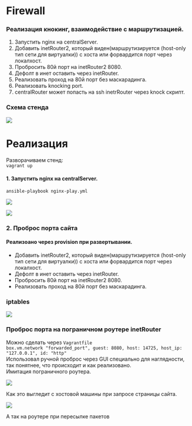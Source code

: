 # Firewall
### Реализация кнокинг, взаимодействие с маршрутизацией.
1. Запустить nginx на centralServer.
2. Добавить inetRouter2, который виден(маршрутизируется (host-only тип сети для виртуалки)) с хоста или форвардится порт через локалхост.
3. Пробросить 80й порт на inetRouter2 8080.
4. Дефолт в инет оставить через inetRouter.
5. Реализовать проход на 80й порт без маскарадинга.
6. Реализовать knocking port.
7. centralRouter может попасть на ssh inetrRouter через knock скрипт.

### Схема стенда
![](https://github.com/vedoff/firewall/blob/main/pict/Screenshot%20from%202022-03-25%2012-39-14.png)

# Реализация
Разворачиваем стенд: \
`vagrant up`

#### 1. Запустить nginx на centralServer.
`ansible-playbook nginx-play.yml`

![](https://github.com/vedoff/firewall/blob/main/pict/Screenshot%20from%202022-03-24%2017-55-17.png)

![](https://github.com/vedoff/firewall/blob/main/pict/Screenshot%20from%202022-03-24%2017-55-52.png)

### 2. Проброс порта сайта
#### Реализоано через provision при развертывании.
- Добавить inetRouter2, который виден(маршрутизируется (host-only тип сети для виртуалки)) с хоста или форвардится порт через локалхост.
- Дефолт в инет оставить через inetRouter.
- Пробросить 80й порт на inetRouter2 8080.
- Реализовать проход на 80й порт без маскарадинга.
### iptables 
![](https://github.com/vedoff/firewall/blob/main/pict/Screenshot%20from%202022-03-25%2012-59-05.png)
### Проброс порта на пограничном роутере inetRouter
Можно сделать через `Vagrantfile` \
`box.vm.network "forwarded_port", guest: 8080, host: 14725, host_ip: "127.0.0.1", id: "http"` \
Использовал ручной проброс через GUI специально для наглядности, так понятнее, что происходит и как реализовано. \
Имитация пограничного роутера.

![](https://github.com/vedoff/firewall/blob/main/pict/Screenshot%20from%202022-03-25%2012-41-34.png)

Как это выгледит с хостовой машины при запросе страницы сайта.

![](https://github.com/vedoff/firewall/blob/main/pict/Screenshot%20from%202022-03-25%2010-16-40.png)

А так на роутере при пересылке пакетов

![]()


